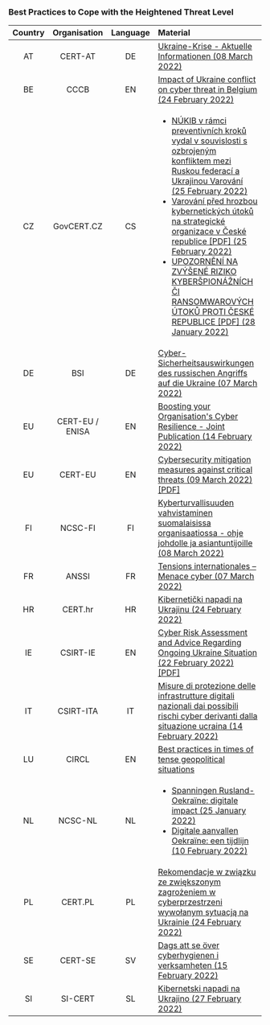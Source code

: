 
### Best Practices to Cope with the Heightened Threat Level
| Country | Organisation | Language | Material |
| :-----: | :----------: | :------: | :------ |
| AT | CERT-AT | DE |<a href="https://cert.at/de/aktuelles/2022/3/ukraine-krise-aktuelle-informationen">Ukraine-Krise - Aktuelle Informationen (08 March 2022)</a>|
| BE | CCCB | EN |<a href="https://news.belgium.be/en/impact-ukraine-conflict-cyber-threat-belgium">Impact of Ukraine conflict on cyber threat in Belgium (24 February 2022)</a>|
| CZ | GovCERT.CZ | CS |<ul><li><a href="https://www.nukib.cz/cs/infoservis/hrozby/1814-nukib-v-ramci-preventivnich-kroku-vydal-v-souvislosti-s-ozbrojenym-konfliktem-mezi-ruskou-federaci-a-ukrajinou-varovani/">NÚKIB v rámci preventivních kroků vydal v souvislosti s ozbrojeným konfliktem mezi Ruskou federací a Ukrajinou Varování (25 February 2022)</a></li><li><a href="https://www.nukib.cz/download/uredni_deska/2022-02-25_varovani-final.pdf">Varování před hrozbou kybernetických útoků na strategické organizace v České republice [PDF] (25 February 2022)</a></li></li><li><a href="https://www.nukib.cz/download/publikace/analyzy/Upozorneni_na_zvysene_riziko_proti_CR.pdf">UPOZORNĚNÍ NA ZVÝŠENÉ RIZIKO KYBERŠPIONÁŽNÍCH ČI RANSOMWAROVÝCH ÚTOKŮ PROTI ČESKÉ REPUBLICE [PDF] (28 January 2022)</li></ul>|
| DE | BSI | DE |<a href="https://www.allianz-fuer-cybersicherheit.de/Webs/ACS/DE/Informationen-und-Empfehlungen/Cyber-Sicherheitslage-fuer-die-Wirtschaft/gravierende-Cyber-Risiken/Ukraine_Konflikt/ukraine_konflikt_node.html">Cyber-Sicherheitsauswirkungen des russischen Angriffs auf die Ukraine (07 March 2022)</a>|
| EU | CERT-EU / ENISA | EN |<a href="https://www.enisa.europa.eu/publications/boosting-your-organisations-cyber-resilience">Boosting your Organisation's Cyber Resilience - Joint Publication (14 February 2022)</a>|
| EU | CERT-EU | EN |<a href="https://media.cert.europa.eu/static/WhitePapers/TLP-WHITE-CERT-EU_Security_Guidance-22-001_v1_0.pdf">Cybersecurity mitigation measures against critical threats (09 March 2022) [PDF]</a>|
| FI | NCSC-FI | FI |<a href="https://www.kyberturvallisuuskeskus.fi/fi/kyberturvallisuuden-vahvistaminen-suomalaisissa-organisaatiossa-ohje-johdolle-ja-asiantuntijoille">Kyberturvallisuuden vahvistaminen suomalaisissa organisaatiossa - ohje johdolle ja asiantuntijoille (08 March 2022)</a>|
| FR | ANSSI | FR |<a href="https://cert.ssi.gouv.fr/cti/CERTFR-2022-CTI-001/">Tensions internationales – Menace cyber (07 March 2022)</a>|
| HR | CERT.hr | HR |<a href="https://www.cert.hr/kiberneticki-napadi-na-ukrajinu/">Kibernetički napadi na Ukrajinu (24 February 2022)</a>|
| IE | CSIRT-IE | EN |<a href="https://www.ncsc.gov.ie/pdfs/TLP_WHITE_Heightened_Threats_Feb22.pdf">Cyber Risk Assessment and Advice Regarding Ongoing Ukraine Situation (22 February 2022) [PDF]</a>|
| IT | CSIRT-ITA | IT |<a href="https://csirt.gov.it/contenuti/misure-di-protezione-delle-infrastrutture-digitali-nazionali-dai-possibili-rischi-cyber-derivanti-dalla-situazione-ucraina-bl01-220214-csirt-ita">Misure di protezione delle infrastrutture digitali nazionali dai possibili rischi cyber derivanti dalla situazione ucraina (14 February 2022)</a>| 
| LU | CIRCL | EN | <a href="https://circl.lu/pub/tr-68/">Best practices in times of tense geopolitical situations</a> |
| NL | NCSC-NL | NL |<ul><li><a href="https://www.ncsc.nl/actueel/nieuws/2022/januari/25/spanningen-rusland-oekraine-digitale-impact">Spanningen Rusland-Oekraïne: digitale impact (25 January 2022)</a></li><li><a href="https://www.ncsc.nl/actueel/nieuws/2022/februari/10/digitale-aanvallen-oekraine-een-tijdlijn">Digitale aanvallen Oekraïne: een tijdlijn (10 February 2022)</a></li></ul>|
| PL |	CERT.PL | PL |<a href="https://cert.pl/posts/2022/02/rekomendacje-cyberprzestrzen-ukraina/">Rekomendacje w związku ze zwiększonym zagrożeniem w cyberprzestrzeni wywołanym sytuacją na Ukrainie (24 February 2022)</a>|
| SE | CERT-SE | SV |<a href="https://www.cert.se/2022/02/dags-att-se-over-cyberhygienen-i-verksamheten">Dags att se över cyberhygienen i verksamheten (15 February 2022)</a>| 
| SI | SI-CERT | SL |<a href="https://www.cert.si/kibernetski-napadi-na-ukrajino">Kibernetski napadi na Ukrajino (27 February 2022)</a>|
